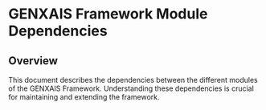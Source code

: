 # GENXAIS Framework Module Dependencies


## Overview

This document describes the dependencies between the different modules of the GENXAIS Framework. Understanding these dependencies is crucial for maintaining and extending the framework.
